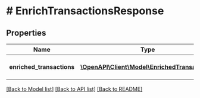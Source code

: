 # # EnrichTransactionsResponse

## Properties

Name | Type | Description | Notes
------------ | ------------- | ------------- | -------------
**enriched_transactions** | [**\OpenAPI\Client\Model\EnrichedTransaction[]**](EnrichedTransaction.md) | The enriched transactions. | [optional]

[[Back to Model list]](../../README.md#models) [[Back to API list]](../../README.md#endpoints) [[Back to README]](../../README.md)
